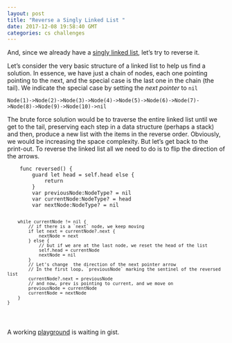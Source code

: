 ```yaml
---
layout: post
title: "Reverse a Singly Linked List "
date: 2017-12-08 19:58:40 GMT
categories: cs challenges
---
```


<p>And, since we already have a <a href="https://iamvolonbolon.tumblr.com/post/168327385830/loops-in-a-singly-linked-list">singly linked list</a>, let’s try to reverse it.</p>
<p>Let’s consider the very basic structure of a linked list to help us find a solution. In essence, we have just a chain of nodes, each one pointing pointing to the next, and the special case is the last one in the chain (the tail). We indicate the special case by setting the <em>next pointer</em> to <code>nil</code></p>
<pre><code>Node(1)-&gt;Node(2)-&gt;Node(3)-&gt;Node(4)-&gt;Node(5)-&gt;Node(6)-&gt;Node(7)-&gt;Node(8)-&gt;Node(9)-&gt;Node(10)-&gt;nil
</code></pre>
<p>The brute force solution would be to traverse the entire linked list until we get to the tail, preserving each step in a data structure (perhaps a stack) and then, produce a new list with the items in the reverse order. Obviously, we would be increasing the space complexity. But let’s get back to the print-out. To reverse the linked list all we need to do is to flip the direction of the arrows.</p>
<pre><code>    func reversed() {
        guard let head = self.head else {
            return
        }
        var previousNode:NodeType? = nil
        var currentNode:NodeType? = head
        var nextNode:NodeType? = nil

        while currentNode != nil {
            // if there is a `next` node, we keep moving
            if let next = currentNode?.next {
                nextNode = next
            } else {
                // but if we are at the last node, we reset the head of the list
                self.head = currentNode
                nextNode = nil
            }
            // Let's change  the direction of the next pointer arrow
            // In the first loop, `previousNode` marking the sentinel of the reversed list
            currentNode?.next = previousNode
            // and now, prev is pointing to current, and we move on
            previousNode = currentNode
            currentNode = nextNode
        }
    }
</code></pre>
<p>A working <a href="https://gist.github.com/volonbolon/f220ddb3a9600a6643f73420a846086a">playground</a> is waiting in gist.</p>